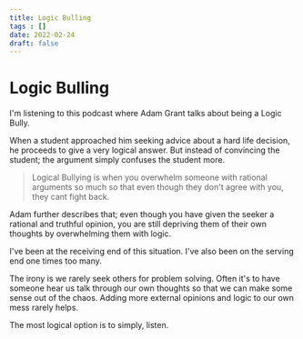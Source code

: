 ```yaml
---
title: Logic Bulling
tags : []
date: 2022-02-24
draft: false
---
```

# Logic Bulling

I'm listening to this podcast where Adam Grant talks about being a Logic Bully. 

When a student approached him seeking advice about a hard life decision, he proceeds to give a very logical answer. But instead of convincing the student; the argument simply confuses the student more. 

> Logical Bullying is when you overwhelm someone with rational arguments so much so that even though they don't agree with you, they cant fight back.

Adam further describes that; even though you have given the seeker a rational and truthful opinion, you are still depriving them of their own thoughts by overwhelming them with logic.

I've been at the receiving end of this situation. I've also been on the serving end one times too many.

The irony is we rarely seek others for problem solving. Often it's to have someone hear us talk through our own thoughts so that we can make some sense out of the chaos. Adding more external opinions and logic to our own mess rarely helps. 

The most logical option is to simply, listen.